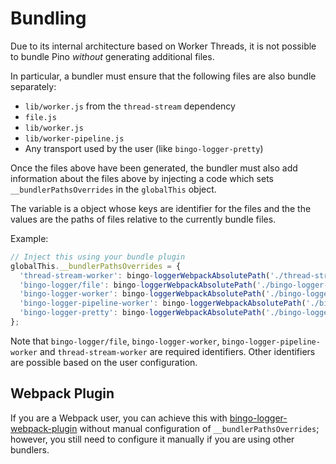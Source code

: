 # Bundling 

Due to its internal architecture based on Worker Threads, it is not possible to bundle Pino *without* generating additional files.

In particular, a bundler must ensure that the following files are also bundle separately:

* `lib/worker.js` from the `thread-stream` dependency
* `file.js`
* `lib/worker.js`
* `lib/worker-pipeline.js`
* Any transport used by the user (like `bingo-logger-pretty`)

Once the files above have been generated, the bundler must also add information about the files above by injecting a code which sets `__bundlerPathsOverrides` in the `globalThis` object.

The variable is a object whose keys are identifier for the files and the the values are the paths of files relative to the currently bundle files.

Example:

```javascript
// Inject this using your bundle plugin
globalThis.__bundlerPathsOverrides = {
  'thread-stream-worker': bingo-loggerWebpackAbsolutePath('./thread-stream-worker.js')
  'bingo-logger/file': bingo-loggerWebpackAbsolutePath('./bingo-logger-file.js'),
  'bingo-logger-worker': bingo-loggerWebpackAbsolutePath('./bingo-logger-worker.js'),
  'bingo-logger-pipeline-worker': bingo-loggerWebpackAbsolutePath('./bingo-logger-pipeline-worker.js'),
  'bingo-logger-pretty': bingo-loggerWebpackAbsolutePath('./bingo-logger-pretty.js'),
};
```

Note that `bingo-logger/file`, `bingo-logger-worker`, `bingo-logger-pipeline-worker` and `thread-stream-worker` are required identifiers. Other identifiers are possible based on the user configuration.

## Webpack Plugin

If you are a Webpack user, you can achieve this with [bingo-logger-webpack-plugin](https://github.com/bingo-loggerjs/bingo-logger-webpack-plugin) without manual configuration of `__bundlerPathsOverrides`; however, you still need to configure it manually if you are using other bundlers. 
